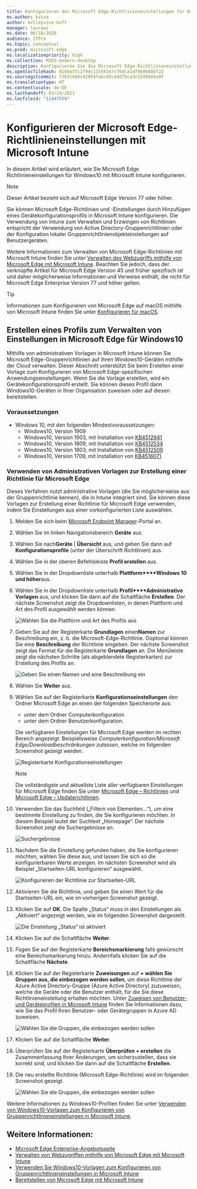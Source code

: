 ```yaml
---
title: Konfigurieren der Microsoft Edge-Richtlinieneinstellungen für Windows mit Microsoft Intune
ms.author: kvice
author: kelleyvice-msft
manager: laurawi
ms.date: 06/18/2020
audience: ITPro
ms.topic: conceptual
ms.prod: microsoft-edge
ms.localizationpriority: high
ms.collection: M365-modern-desktop
description: Konfigurieren Sie die Microsoft Edge-Richtlinieneinstellungen für Windows mit Microsoft Intune.
ms.openlocfilehash: 0189a3fc2f9dc115563e7cf6dca1df960680bf22
ms.sourcegitcommit: f363ceb6c42054fabc95ce8d7bca3c52d80e6a9f
ms.translationtype: HT
ms.contentlocale: de-DE
ms.lasthandoff: 03/24/2021
ms.locfileid: "11447559"
---
```

# <a name="configure-microsoft-edge-policy-settings-with-microsoft-intune"></a>Konfigurieren der Microsoft Edge-Richtlinieneinstellungen mit Microsoft Intune

In diesem Artikel wird erläutert, wie Sie Microsoft Edge Richtlinieneinstellungen für Windows10 mit Microsoft Intune konfigurieren.

> [!NOTE]
> Dieser Artikel bezieht sich auf Microsoft Edge Version 77 oder höher.

Sie können Microsoft Edge-Richtlinien und -Einstellungen durch Hinzufügen eines Gerätekonfigurationsprofils in Microsoft Intune konfigurieren. Die Verwendung von Intune zum Verwalten und Erzwingen von Richtlinien entspricht der Verwendung von Active Directory-Gruppenrichtlinien oder der Konfiguration lokaler Gruppenrichtlinienobjekteinstellungen auf Benutzergeräten.

Weitere Informationen zum Verwalten von Microsoft Edge-Richtlinien mit Microsoft Intune finden Sie unter [Verwalten des Webzugriffs mithilfe von Microsoft Edge mit Microsoft Intune](/intune/manage-microsoft-edge). Beachten Sie jedoch, dass der verknüpfte Artikel für Microsoft Edge Version 45 und früher spezifisch ist und daher möglicherweise Informationen und Verweise enthält, die nicht für Microsoft Edge Enterprise Version 77 und höher gelten.

> [!TIP]
> Informationen zum Konfigurieren von Microsoft Edge auf macOS mithilfe von Microsoft Intune finden Sie unter [Konfigurieren für macOS](configure-microsoft-edge-on-mac.md).

## <a name="create-a-profile-to-manage-settings-in-microsoft-edge-for-windows-10"></a>Erstellen eines Profils zum Verwalten von Einstellungen in Microsoft Edge für Windows10

Mithilfe von administrativen Vorlagen in Microsoft Intune können Sie Microsoft Edge-Gruppenrichtlinien auf Ihren Windows10-Geräten mithilfe der Cloud verwalten. Dieser Abschnitt unterstützt Sie beim Erstellen einer Vorlage zum Konfigurieren von Microsoft Edge-spezifischen Anwendungseinstellungen. Wenn Sie die Vorlage erstellen, wird ein Gerätekonfigurationsprofil erstellt. Sie können dieses Profil dann Windows10-Geräten in Ihrer Organisation zuweisen oder auf diesen bereitstellen.

### <a name="prerequisites"></a>Voraussetzungen

- Windows 10, mit den folgenden Mindestvoraussetzungen:
  - Windows10, Version 1909
  - Windows10, Version 1903, mit Installation von [KB4512941](https://support.microsoft.com/kb/4512941)
  - Windows10, Version 1809, mit Installation von [KB4512534](https://support.microsoft.com/kb/4512534)
  - Windows10, Version 1803, mit Installation von [KB4512509](https://support.microsoft.com/kb/4512509)
  - Windows10, Version 1709, mit Installation von [KB4516071](https://support.microsoft.com/kb/4516071)

### <a name="use-administrative-templates-to-create-a-policy-for-microsoft-edge"></a>Verwenden von Administrativen Vorlagen zur Erstellung einer Richtlinie für Microsoft Edge

Dieses Verfahren nutzt administrative Vorlagen (die Sie möglicherweise aus der Gruppenrichtlinie kennen), die in Intune integriert sind. Sie können diese Vorlagen zur Erstellung einer Richtlinie für Microsoft Edge verwenden, indem Sie Einstellungen aus einer vorkonfigurierten Liste auswählen.

1. Melden Sie sich beim [Microsoft Endpoint Manager](https://endpoint.microsoft.com/)-Portal an.
2. Wählen Sie im linken Navigationsbereich **Geräte** aus.
3. Wählen Sie nach**Geräte** | **Übersicht** aus, und gehen Sie dann auf **Konfigurationsprofile** (unter der Überschrift Richtlinien) aus.
4. Wählen Sie in der oberen Befehlsleiste **Profil erstellen** aus.
5. Wählen Sie in der Dropdownliste unterhalb **Plattform****Windows 10 und höher**aus.
6. Wählen Sie in der Dropdownliste unterhalb **Profil****Administrative Vorlagen** aus, und klicken Sie dann auf die Schaltfläche **Erstellen**. Der nächste Screenshot zeigt die Dropdownlisten, in denen Plattform und Art des Profil ausgewählt werden können.

    ![Wählen Sie die Plattform und Art des Profils aus](./media/configure-edge-with-intune/create-profile-platform.png)

7. Geben Sie auf der Registerkarte **Grundlagen** einen**Namen** zur Beschreibung ein, z. b. die Microsoft-Edge-Richtlinie. Ooptional können Sie eine  **Beschreibung** der Richtlinie eingeben.
Der nächste Screenshot zeigt das Format für die Registerkarte **Grundlagen** an. Die Menüleiste zeigt die nächsten Schritte (als abgeblendete Registerkarten) zur Erstellung des Profils an.

   ![Geben Sie einen Namen und eine Beschreibung ein](./media/configure-edge-with-intune/create-profile-basics-tab.png)

8. Wählen Sie **Weiter** aus.
9. Wählen Sie auf der Registerkarte **Konfigurationseinstellungen** den Ordner Microsoft Edge an einen der folgenden Speicherorte aus:

   - unter dem Ordner Computerkonfiguration
   - unter dem Ordner Benutzerkonfiguration.

   Die verfügbaren Einstellungen für Microsoft Edge werden im rechten Bereich angezeigt. Beispielsweise *Computerkonfiguration/Microsoft Edge/Downloadbeschränkungen zulassen*, welche im folgenden Screenshot gezeigt werden.

   ![Registerkarte Konfigurationseinstellungen](./media/configure-edge-with-intune/create-profile-configuration-settings-tab.png)

   > [!NOTE]
   > Die vollständigste und aktuellste Liste aller verfügbaren Einstellungen für Microsoft Edge finden Sie unter [Microsoft Edge – Richtlinien](./microsoft-edge-policies.md) und [Microsoft Edge – Updaterichtlinien](./microsoft-edge-update-policies.md).

10. Verwenden Sie das Suchfeld („Filtern von Elementen...“), um eine bestimmte Einstellung zu finden, die Sie konfigurieren möchten. In diesem Beispiel lautet der Suchtext „Homepage“. Der nächste Screenshot zeigt die Suchergebnisse an.

    ![Suchergebnisse](./media/configure-edge-with-intune/create-profile-configuration-settings-tab-search.png)

11. Nachdem Sie die Einstellung gefunden haben, die Sie konfigurieren möchten, wählen Sie diese aus, und lassen Sie sich so die konfigurierbaren Werte anzeigen. Im nächsten Screenshot wird als Beispiel „Startseiten-URL konfigurieren“ ausgewählt.

    ![Konfigurieren der Richtlinie zur Startseiten-URL](./media/configure-edge-with-intune/create-profile-configuration-settings-tab-edit-pol.png)

12. Aktivieren Sie die Richtlinie, und geben Sie einen Wert für die Startseiten-URL ein, wie im vorherigen Screenshot gezeigt.

13. Klicken Sie auf **OK**. Die Spalte „Status“ muss in den Einstellungen als „Aktiviert“ angezeigt werden, wie im folgenden Screenshot dargestellt.

    ![Die Einstellung „Status“ ist aktiviert](./media/configure-edge-with-intune/create-profile-configuration-settings-tab-set-enabled.png)

14. Klicken Sie auf die Schaltfläche **Weiter**.

15. Fügen Sie auf der Registerkarte **Bereichsmarkierung** falls gewünscht eine Bereichsmarkierung hinzu. Andernfalls klicken Sie auf die Schaltfläche **Nächste**.

16. Klicken Sie auf der Registerkarte **Zuweisungen** auf **+ wählen Sie Gruppen aus, die einbezogen werden sollen**, um diese Richtlinie der Azure Active Directory-Gruppe (Azure Active Directory) zuzuweisen, welche die Geräte oder die Benutzer enthält, für die Sie diese Richtlinieneinstellung erhalten möchten. Unter [Zuweisen von Benutzer- und Geräteprofilen in Microsoft Intune](/intune/device-profile-assign) finden Sie Informationen dazu, wie Sie das Profil Ihren Benutzer- oder Gerätegruppen in Azure AD zuweisen.

    ![Wählen Sie die Gruppen, die einbezogen werden sollen](./media/configure-edge-with-intune/create-profile-assignments-tab.png)

17. Klicken Sie auf die Schaltfläche **Weiter**.

18. Überprüfen Sie auf der Registerkarte **Überprüfen + erstellen** die Zusammenfassung Ihrer Änderungen, um sicherzustellen, dass sie korrekt sind, und klicken Sie dann auf die Schaltfläche **Erstellen**.

19. Die neu erstellte Richtlinie (Microsoft Edge-Richtlinie) wird im folgenden Screenshot gezeigt.

    ![Wählen Sie die Gruppen, die einbezogen werden sollen](./media/configure-edge-with-intune/create-profile-new-policy-finished.png)

Weitere Informationen zu Windows10-Profilen finden Sie unter [Verwenden von Windows10-Vorlagen zum Konfigurieren von Gruppenrichtlinieneinstellungen in Microsoft Intune](/intune/administrative-templates-windows).

## <a name="see-also"></a>Weitere Informationen:

- [Microsoft Edge Enterprise-Angebotsseite](https://aka.ms/EdgeEnterprise)
- [Verwalten von Webzugriffen mithilfe von Microsoft Edge mit Microsoft Intune](/intune/manage-microsoft-edge)
- [Verwenden Sie Windows10-Vorlagen zum Konfigurieren von Gruppenrichtlinieneinstellungen in Microsoft Intune](/intune/administrative-templates-windows)
- [Bereitstellen von Microsoft Edge mit Microsoft Intune](/intune/apps/apps-windows-edge/?bc=https%3a%2f%2fdocs.microsoft.com%2fDeployEdge%2fbreadcrumb%2ftoc.json&toc=https%3a%2f%2fdocs.microsoft.com%2fDeployEdge%2ftoc.json)